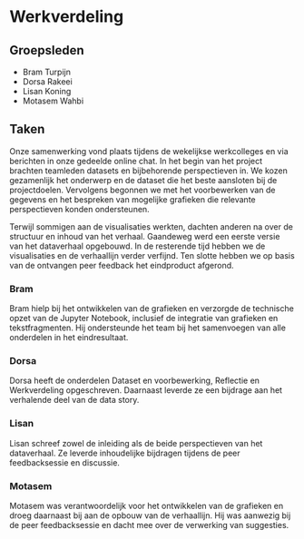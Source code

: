 # Werkverdeling

## Groepsleden
- Bram Turpijn
- Dorsa Rakeei
- Lisan Koning
- Motasem Wahbi

## Taken
Onze samenwerking vond plaats tijdens de wekelijkse werkcolleges en via berichten in onze gedeelde online chat. In het begin van het project brachten teamleden datasets en bijbehorende perspectieven in. We kozen gezamenlijk het onderwerp en de dataset die het beste aansloten bij de projectdoelen. Vervolgens begonnen we met het voorbewerken van de gegevens en het bespreken van mogelijke grafieken die relevante perspectieven konden ondersteunen.

Terwijl sommigen aan de visualisaties werkten, dachten anderen na over de structuur en inhoud van het verhaal. Gaandeweg werd een eerste versie van het dataverhaal opgebouwd. In de resterende tijd hebben we de visualisaties en de verhaallijn verder verfijnd. Ten slotte hebben we op basis van de ontvangen peer feedback het eindproduct afgerond.

### Bram
Bram hielp bij het ontwikkelen van de grafieken en verzorgde de technische opzet van de Jupyter Notebook, inclusief de integratie van grafieken en tekstfragmenten. Hij ondersteunde het team bij het samenvoegen van alle onderdelen in het eindresultaat.

### Dorsa
Dorsa heeft de onderdelen Dataset en voorbewerking, Reflectie en Werkverdeling opgeschreven. Daarnaast leverde ze een bijdrage aan het verhalende deel van de data story.

### Lisan
Lisan schreef zowel de inleiding als de beide perspectieven van het dataverhaal. Ze leverde inhoudelijke bijdragen tijdens de peer feedbacksessie en discussie.

### Motasem
Motasem was verantwoordelijk voor het ontwikkelen van de grafieken en droeg daarnaast bij aan de opbouw van de verhaallijn. Hij was aanwezig bij de peer feedbacksessie en dacht mee over de verwerking van suggesties.